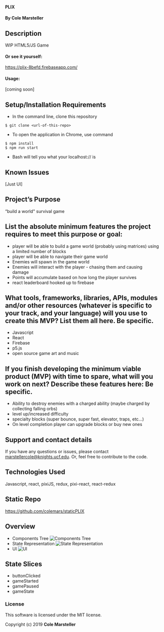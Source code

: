 
#### PLIX

#### By Cole Marsteller

## Description

WIP HTML5/JS Game

#### Or see it yourself:
https://plix-8befd.firebaseapp.com/

#### Usage:

[coming soon]

## Setup/Installation Requirements

* In the command line, clone this repository
```
$ git clone <url-of-this-repo>
```

* To open the application in Chrome, use command
```
$ npm install
$ npm run start
```
* Bash will tell you what your localhost://<port-goes-here> is

## Known Issues

[Just UI]

## Project’s Purpose

“build a world" survival game

## List the absolute minimum features the project requires to meet this purpose or goal:

* player will be able to build a game world (probably using matrices) using a limited number of blocks
* player will be able to navigate their game world
* Enemies will spawn in the game world
* Enemies will interact with the player - chasing them and causing damage
* Points will accumulate based on how long the player survives
* react leaderboard hooked up to firebase

## What tools, frameworks, libraries, APIs, modules and/or other resources (whatever is specific to your track, and your language) will you use to create this MVP? List them all here. Be specific.

* Javascript
* React
* Firebase
* p5.js
* open source game art and music

## If you finish developing the minimum viable product (MVP) with time to spare, what will you work on next? Describe these features here: Be specific.

* Ability to destroy enemies with a charged ability (maybe charged by collecting falling orbs)
* level up/increased difficulty
* specialty blocks (super bounce, super fast, elevator, traps, etc…)
* On level completion player can upgrade blocks or buy new ones

## Support and contact details

If you have any questions or issues, please contact marstellercole@knights.ucf.edu. Or, feel free to contribute to the code.

## Technologies Used

Javascript, react, pixiJS, redux, pixi-react, react-redux

## Static Repo

https://github.com/colemars/staticPLIX

## Overview

* Components Tree
![Components Tree](https://github.com/colemars/PLIX/blob/master/public/assets/images/components.png)
* State Representation
![State Representation](https://github.com/colemars/PLIX/blob/master/public/assets/images/state.png)
* UI
![UI](https://github.com/colemars/PLIX/blob/master/public/assets/images/UI.png)

## State Slices

* buttonClicked
* gameStarted
* gamePaused
* gameState


### License

This software is licensed under the MIT license.

Copyright (c) 2019 **Cole Marsteller**
